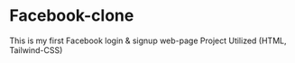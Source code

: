 # Facebook-clone
This is my first Facebook login &amp; signup web-page Project Utilized (HTML, Tailwind-CSS)
